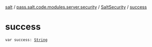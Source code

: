 [salt](../../index.md) / [pass.salt.code.modules.server.security](../index.md) / [SaltSecurity](index.md) / [success](./success.md)

# success

`var success: `[`String`](https://kotlinlang.org/api/latest/jvm/stdlib/kotlin/-string/index.html)